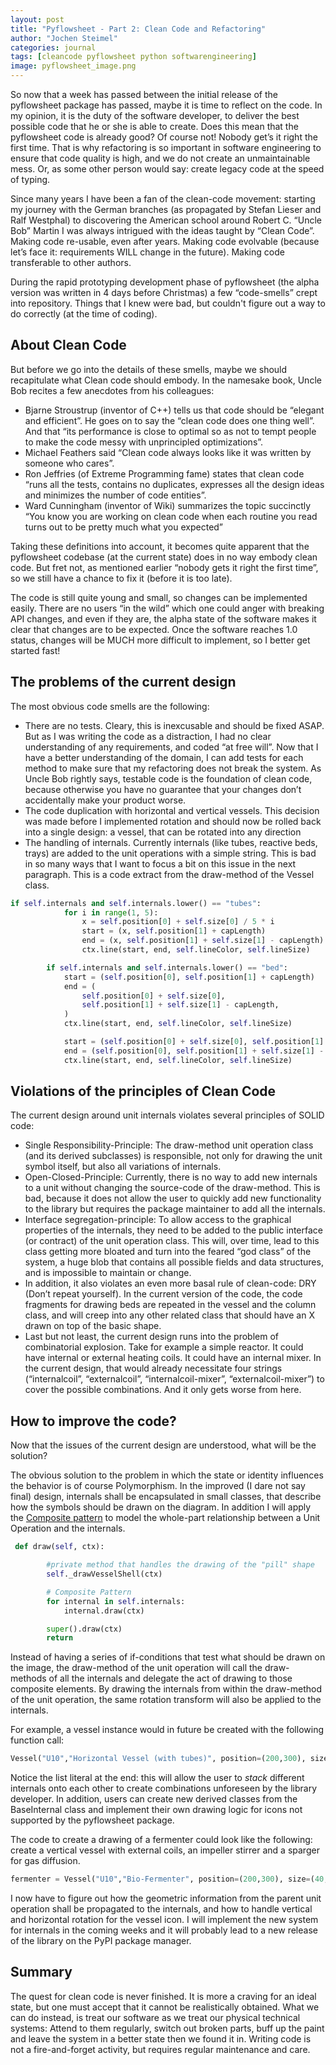 ```yaml
---
layout: post
title: "Pyflowsheet - Part 2: Clean Code and Refactoring"
author: "Jochen Steimel"
categories: journal
tags: [cleancode pyflowsheet python softwarengineering]
image: pyflowsheet_image.png
---
```



So now that a week has passed between the initial release of the pyflowsheet package has passed, maybe it is time to reflect on the code. 
In my opinion, it is the duty of the software developer, to deliver the best possible code that he or she is able to create. Does this mean that the pyflowsheet code is already good? Of course not! Nobody get’s it right the first time. That is why refactoring is so important in software engineering to ensure that code quality is high, and we do not create an unmaintainable mess. Or, as some other person would say: create legacy code at the speed of typing.

Since many years I have been a fan of the clean-code movement: starting my journey with the German branches (as propagated by Stefan Lieser and Ralf Westphal) to discovering the American school around Robert C. “Uncle Bob” Martin I was always intrigued with the ideas taught by “Clean Code”. Making code re-usable, even after years. Making code evolvable (because let’s face it: requirements WILL change in the future). Making code transferable to other authors.

During the rapid prototyping development phase of pyflowsheet (the alpha version was written in 4 days before Christmas) a few “code-smells” crept into repository. Things that I knew were bad, but couldn't figure out a way to do correctly (at the time of coding).

## About Clean Code
But before we go into the details of these smells, maybe we should recapitulate what Clean code should embody. In the namesake book, Uncle Bob recites a few anecdotes from his colleagues:
* Bjarne Stroustrup (inventor of C++) tells us that code should be “elegant and efficient”. He goes on to say the “clean code does one thing well”. And that “its performance is close to optimal so as not to tempt people to make the code messy with unprincipled optimizations”.
* Michael Feathers said “Clean code always looks like it was written by someone who cares”.
* Ron Jeffries (of Extreme Programming fame) states that clean code “runs all the tests, contains no duplicates, expresses all the design ideas and minimizes the number of code entities”.
* 	Ward Cunningham (inventor of Wiki) summarizes the topic succinctly “You know you are working on clean code when each routine you read turns out to be pretty much what you expected”

Taking these definitions into account, it becomes quite apparent that the pyflowsheet codebase (at the current state) does in no way embody clean code. But fret not, as mentioned earlier “nobody gets it right the first time”, so we still have a chance to fix it (before it is too late). 

The code is still quite young and small, so changes can be implemented easily. There are no users “in the wild” which one could anger with breaking API changes, and even if they are, the alpha state of the software makes it clear that changes are to be expected. Once the software reaches 1.0 status, changes will be MUCH more difficult to implement, so I better get started fast!

## The problems of the current design
The most obvious code smells are the following:
* There are no tests. Cleary, this is inexcusable and should be fixed ASAP. But as I was writing the code as a distraction, I had no clear understanding of any requirements, and coded “at free will”. Now that I have a better understanding of the domain, I can add tests for each method to make sure that my refactoring does not break the system. As Uncle Bob rightly says, testable code is the foundation of clean code, because otherwise you have no guarantee that your changes don’t accidentally make your product worse.
* The code duplication with horizontal and vertical vessels. This decision was made before I implemented rotation and should now be rolled back into a single design: a vessel, that can be rotated into any direction
* The handling of internals. Currently internals (like tubes, reactive beds, trays) are added to the unit operations with a simple string. This is bad in so many ways that I want to focus a bit on this issue in the next paragraph.
This is a code extract from the draw-method of the Vessel class.

```python
if self.internals and self.internals.lower() == "tubes":
            for i in range(1, 5):
                x = self.position[0] + self.size[0] / 5 * i
                start = (x, self.position[1] + capLength)
                end = (x, self.position[1] + self.size[1] - capLength)
                ctx.line(start, end, self.lineColor, self.lineSize)

        if self.internals and self.internals.lower() == "bed":
            start = (self.position[0], self.position[1] + capLength)
            end = (
                self.position[0] + self.size[0],
                self.position[1] + self.size[1] - capLength,
            )
            ctx.line(start, end, self.lineColor, self.lineSize)

            start = (self.position[0] + self.size[0], self.position[1] + capLength)
            end = (self.position[0], self.position[1] + self.size[1] - capLength)
            ctx.line(start, end, self.lineColor, self.lineSize)
```
## Violations of the principles of Clean Code
The current design around unit internals violates several principles of SOLID code:
* Single Responsibility-Principle: The draw-method unit operation class (and its derived subclasses) is responsible, not only for drawing the unit symbol itself, but also all variations of internals.
* Open-Closed-Principle: Currently, there is no way to add new internals to a unit without changing the source-code of the draw-method. This is bad, because it does not allow the user to quickly add new functionality to the library but requires the package maintainer to add all the internals.
* Interface segregation-principle: To allow access to the graphical properties of the internals, they need to be added to the public interface (or contract) of the unit operation class. This will, over time, lead to this class getting more bloated and turn into the feared “god class” of the system, a huge blob that contains all possible fields and data structures, and is impossible to maintain or change.
* In addition, it also violates an even more basal rule of clean-code: DRY (Don’t repeat yourself). In the current version of the code, the code fragments for drawing beds are repeated in the vessel and the column class, and will creep into any other related class that should have an X drawn on top of the basic shape.
* Last but not least, the current design runs into the problem of combinatorial explosion. Take for example a simple reactor. It could have internal or external heating coils. It could have an internal mixer. In the current design, that would already necessitate four strings (“internalcoil”, “externalcoil”, “internalcoil-mixer”, “externalcoil-mixer”) to cover the possible combinations. And it only gets worse from here.

## How to improve the code?
Now that the issues of the current design are understood, what will be the solution?

The obvious solution to the problem in which the state or identity influences the behavior is of course Polymorphism. In the improved (I dare not say final) design, internals shall be encapsulated in small classes, that describe how the symbols should be drawn on the diagram. In addition I will apply the [Composite pattern](https://en.wikipedia.org/wiki/Composite_pattern) to model the whole-part relationship between a Unit Operation and the internals.

```python
 def draw(self, ctx):

        #private method that handles the drawing of the "pill" shape
        self._drawVesselShell(ctx)

        # Composite Pattern 
        for internal in self.internals:
            internal.draw(ctx)

        super().draw(ctx)
        return
```

Instead of having a series of if-conditions that test what should be drawn on the image, the draw-method of the unit operation will call the draw-methods of all the internals and delegate the act of drawing to those composite elements. By drawing the internals from within the draw-method of the unit operation, the same rotation transform will also be applied to the internals.

For example, a vessel instance would in future be created with the following function call:

```python
Vessel("U10","Horizontal Vessel (with tubes)", position=(200,300), size=(80,40),internals=[TubesInternals] )
```

Notice the list literal at the end: this will allow the user to *stack* different internals onto each other to create combinations unforeseen by the library developer. In addition, users can create new derived classes from the BaseInternal class and implement their own drawing logic for icons not supported by the pyflowsheet package.

The code to create a drawing of a fermenter could look like the following: create a vertical vessel with external coils, an impeller stirrer and a sparger for gas diffusion.

```python
fermenter = Vessel("U10","Bio-Fermenter", position=(200,300), size=(40,100), internals=[ExternalCoils, Impeller, Sparger] )
```

I now have to figure out how the geometric information from the parent unit operation shall be propagated to the internals, and how to handle vertical and horizontal rotation for the vessel icon. I will implement the new system for internals in the coming weeks and it will probably lead to a new release of the library on the PyPI package manager.

## Summary

The quest for clean code is never finished. It is more a craving for an ideal state, but one must accept that it cannot be realistically obtained. What we can do instead, is treat our software as we treat our physical technical systems: Attend to them regularly, switch out broken parts, buff up the paint and leave the system in a better state then we found it in. Writing code is not a fire-and-forget activity, but requires regular maintenance and care.

